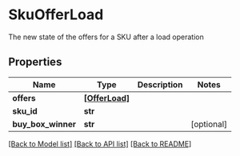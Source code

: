 # SkuOfferLoad

The new state of the offers for a SKU after a load operation

## Properties
Name | Type | Description | Notes
------------ | ------------- | ------------- | -------------
**offers** | [**[OfferLoad]**](OfferLoad.md) |  | 
**sku_id** | **str** |  | 
**buy_box_winner** | **str** |  | [optional] 

[[Back to Model list]](../README.md#documentation-for-models) [[Back to API list]](../README.md#documentation-for-api-endpoints) [[Back to README]](../README.md)


